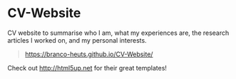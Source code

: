 # CV-Website
CV website to summarise who I am, what my experiences are, the research articles I worked on, and my personal interests.

> https://branco-heuts.github.io/CV-Website/

Check out http://html5up.net for their great templates!
